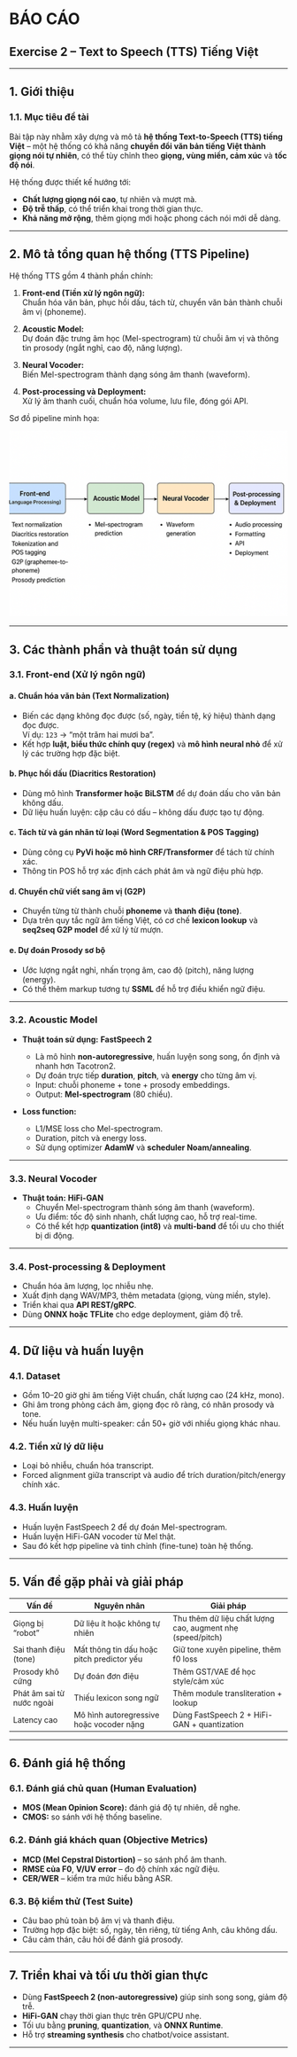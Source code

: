 # BÁO CÁO  
## Exercise 2 – Text to Speech (TTS) Tiếng Việt  

---

## 1. Giới thiệu

### 1.1. Mục tiêu đề tài
Bài tập này nhằm xây dựng và mô tả **hệ thống Text-to-Speech (TTS) tiếng Việt** – một hệ thống có khả năng **chuyển đổi văn bản tiếng Việt thành giọng nói tự nhiên**, có thể tùy chỉnh theo **giọng, vùng miền, cảm xúc** và **tốc độ nói**.

Hệ thống được thiết kế hướng tới:
- **Chất lượng giọng nói cao**, tự nhiên và mượt mà.
- **Độ trễ thấp**, có thể triển khai trong thời gian thực.
- **Khả năng mở rộng**, thêm giọng mới hoặc phong cách nói mới dễ dàng.

---

## 2. Mô tả tổng quan hệ thống (TTS Pipeline)

Hệ thống TTS gồm 4 thành phần chính:

1. **Front-end (Tiền xử lý ngôn ngữ):**  
   Chuẩn hóa văn bản, phục hồi dấu, tách từ, chuyển văn bản thành chuỗi âm vị (phoneme).

2. **Acoustic Model:**  
   Dự đoán đặc trưng âm học (Mel-spectrogram) từ chuỗi âm vị và thông tin prosody (ngắt nghỉ, cao độ, năng lượng).

3. **Neural Vocoder:**  
   Biến Mel-spectrogram thành dạng sóng âm thanh (waveform).

4. **Post-processing và Deployment:**  
   Xử lý âm thanh cuối, chuẩn hóa volume, lưu file, đóng gói API.

Sơ đồ pipeline minh họa:

![TTS Pipeline](https://github.com/sinhtruc24/Vision-ai-intern-assignment_NST/blob/main/Exercise2_Text%20to%20speech/Pipeline_EX2.png)

---

## 3. Các thành phần và thuật toán sử dụng

### 3.1. Front-end (Xử lý ngôn ngữ)

#### a. Chuẩn hóa văn bản (Text Normalization)
- Biến các dạng không đọc được (số, ngày, tiền tệ, ký hiệu) thành dạng đọc được.  
  Ví dụ: `123` → “một trăm hai mươi ba”.
- Kết hợp **luật, biểu thức chính quy (regex)** và **mô hình neural nhỏ** để xử lý các trường hợp đặc biệt.

#### b. Phục hồi dấu (Diacritics Restoration)
- Dùng mô hình **Transformer hoặc BiLSTM** để dự đoán dấu cho văn bản không dấu.
- Dữ liệu huấn luyện: cặp câu có dấu – không dấu được tạo tự động.

#### c. Tách từ và gán nhãn từ loại (Word Segmentation & POS Tagging)
- Dùng công cụ **PyVi hoặc mô hình CRF/Transformer** để tách từ chính xác.
- Thông tin POS hỗ trợ xác định cách phát âm và ngữ điệu phù hợp.

#### d. Chuyển chữ viết sang âm vị (G2P)
- Chuyển từng từ thành chuỗi **phoneme** và **thanh điệu (tone)**.
- Dựa trên quy tắc ngữ âm tiếng Việt, có cơ chế **lexicon lookup** và **seq2seq G2P model** để xử lý từ mượn.

#### e. Dự đoán Prosody sơ bộ
- Ước lượng ngắt nghỉ, nhấn trọng âm, cao độ (pitch), năng lượng (energy).
- Có thể thêm markup tương tự **SSML** để hỗ trợ điều khiển ngữ điệu.

---

### 3.2. Acoustic Model

- **Thuật toán sử dụng:** **FastSpeech 2**
  - Là mô hình **non-autoregressive**, huấn luyện song song, ổn định và nhanh hơn Tacotron2.
  - Dự đoán trực tiếp **duration**, **pitch**, và **energy** cho từng âm vị.
  - Input: chuỗi phoneme + tone + prosody embeddings.  
  - Output: **Mel-spectrogram** (80 chiều).

- **Loss function:**  
  - L1/MSE loss cho Mel-spectrogram.  
  - Duration, pitch và energy loss.  
  - Sử dụng optimizer **AdamW** và **scheduler Noam/annealing**.

---

### 3.3. Neural Vocoder

- **Thuật toán:** **HiFi-GAN**
  - Chuyển Mel-spectrogram thành sóng âm thanh (waveform).
  - Ưu điểm: tốc độ sinh nhanh, chất lượng cao, hỗ trợ real-time.
  - Có thể kết hợp **quantization (int8)** và **multi-band** để tối ưu cho thiết bị di động.

---

### 3.4. Post-processing & Deployment

- Chuẩn hóa âm lượng, lọc nhiễu nhẹ.  
- Xuất định dạng WAV/MP3, thêm metadata (giọng, vùng miền, style).  
- Triển khai qua **API REST/gRPC**.  
- Dùng **ONNX hoặc TFLite** cho edge deployment, giảm độ trễ.

---

## 4. Dữ liệu và huấn luyện

### 4.1. Dataset
- Gồm 10–20 giờ ghi âm tiếng Việt chuẩn, chất lượng cao (24 kHz, mono).  
- Ghi âm trong phòng cách âm, giọng đọc rõ ràng, có nhãn prosody và tone.  
- Nếu huấn luyện multi-speaker: cần 50+ giờ với nhiều giọng khác nhau.

### 4.2. Tiền xử lý dữ liệu
- Loại bỏ nhiễu, chuẩn hóa transcript.  
- Forced alignment giữa transcript và audio để trích duration/pitch/energy chính xác.

### 4.3. Huấn luyện
- Huấn luyện FastSpeech 2 để dự đoán Mel-spectrogram.  
- Huấn luyện HiFi-GAN vocoder từ Mel thật.  
- Sau đó kết hợp pipeline và tinh chỉnh (fine-tune) toàn hệ thống.

---

## 5. Vấn đề gặp phải và giải pháp

| Vấn đề | Nguyên nhân | Giải pháp |
|--------|--------------|-----------|
| Giọng bị “robot” | Dữ liệu ít hoặc không tự nhiên | Thu thêm dữ liệu chất lượng cao, augment nhẹ (speed/pitch) |
| Sai thanh điệu (tone) | Mất thông tin dấu hoặc pitch predictor yếu | Giữ tone xuyên pipeline, thêm f0 loss |
| Prosody khô cứng | Dự đoán đơn điệu | Thêm GST/VAE để học style/cảm xúc |
| Phát âm sai từ nước ngoài | Thiếu lexicon song ngữ | Thêm module transliteration + lookup |
| Latency cao | Mô hình autoregressive hoặc vocoder nặng | Dùng FastSpeech 2 + HiFi-GAN + quantization |

---

## 6. Đánh giá hệ thống

### 6.1. Đánh giá chủ quan (Human Evaluation)
- **MOS (Mean Opinion Score):** đánh giá độ tự nhiên, dễ nghe.  
- **CMOS:** so sánh với hệ thống baseline.

### 6.2. Đánh giá khách quan (Objective Metrics)
- **MCD (Mel Cepstral Distortion)** – so sánh phổ âm thanh.  
- **RMSE của F0**, **V/UV error** – đo độ chính xác ngữ điệu.  
- **CER/WER** – kiểm tra mức hiểu bằng ASR.

### 6.3. Bộ kiểm thử (Test Suite)
- Câu bao phủ toàn bộ âm vị và thanh điệu.  
- Trường hợp đặc biệt: số, ngày, tên riêng, từ tiếng Anh, câu không dấu.  
- Câu cảm thán, câu hỏi để đánh giá prosody.

---

## 7. Triển khai và tối ưu thời gian thực

- Dùng **FastSpeech 2 (non-autoregressive)** giúp sinh song song, giảm độ trễ.  
- **HiFi-GAN** chạy thời gian thực trên GPU/CPU nhẹ.  
- Tối ưu bằng **pruning**, **quantization**, và **ONNX Runtime**.  
- Hỗ trợ **streaming synthesis** cho chatbot/voice assistant.

---


